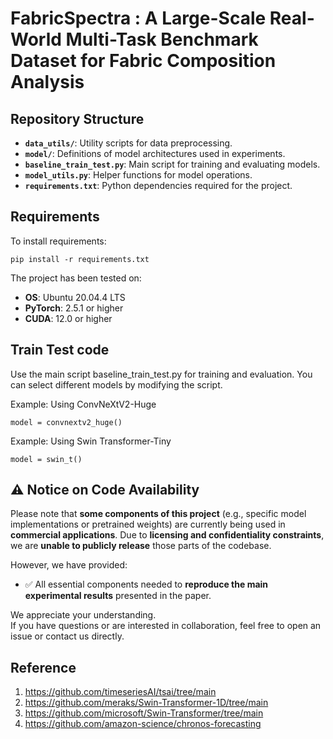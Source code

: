# FabricSpectra : A Large-Scale Real-World Multi-Task Benchmark Dataset for Fabric Composition Analysis

## Repository Structure

- **`data_utils/`**: Utility scripts for data preprocessing.
- **`model/`**: Definitions of model architectures used in experiments.
- **`baseline_train_test.py`**: Main script for training and evaluating models.
- **`model_utils.py`**: Helper functions for model operations.
- **`requirements.txt`**: Python dependencies required for the project.

## Requirements

To install requirements:

```setup
pip install -r requirements.txt
```

The project has been tested on:
- **OS**: Ubuntu 20.04.4 LTS
- **PyTorch**: 2.5.1 or higher
- **CUDA**: 12.0 or higher

## Train Test code

Use the main script baseline_train_test.py for training and evaluation. You can select different models by modifying the script.

Example: Using ConvNeXtV2-Huge

```setup
model = convnextv2_huge()
```
Example: Using Swin Transformer-Tiny

```setup
model = swin_t()
```
## ⚠️ Notice on Code Availability

Please note that **some components of this project** (e.g., specific model implementations or pretrained weights) are currently being used in **commercial applications**. Due to **licensing and confidentiality constraints**, we are **unable to publicly release** those parts of the codebase.

However, we have provided:

- ✅ All essential components needed to **reproduce the main experimental results** presented in the paper.

We appreciate your understanding.  
If you have questions or are interested in collaboration, feel free to open an issue or contact us directly.



## Reference

1. https://github.com/timeseriesAI/tsai/tree/main
2. https://github.com/meraks/Swin-Transformer-1D/tree/main
3. https://github.com/microsoft/Swin-Transformer/tree/main
4. https://github.com/amazon-science/chronos-forecasting

